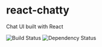 # react-chatty
Chat UI built with React

![Build Status](https://travis-ci.org/adammanderson/react-chatty.svg?branch=master) 
![Dependency Status](https://david-dm.org/adammanderson/react-chatty.svg)
